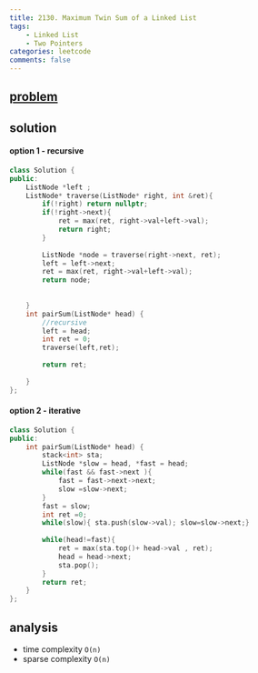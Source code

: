 ```yaml
---
title: 2130. Maximum Twin Sum of a Linked List
tags:  
    - Linked List 
    - Two Pointers
categories: leetcode
comments: false
---
```


## [problem](https://leetcode.com/problems/maximum-twin-sum-of-a-linked-list/)


## solution
#### option 1 - recursive
```c++
class Solution {
public:
    ListNode *left ;
    ListNode* traverse(ListNode* right, int &ret){
        if(!right) return nullptr;
        if(!right->next){
            ret = max(ret, right->val+left->val);
            return right;
        }
        
        ListNode *node = traverse(right->next, ret);
        left = left->next;
        ret = max(ret, right->val+left->val);
        return node;
        
        
    }
    int pairSum(ListNode* head) {
        //recursive
        left = head;
        int ret = 0;
        traverse(left,ret);
        
        return ret;
        
    }
};
```
#### option 2 - iterative

```c++
class Solution {
public:
    int pairSum(ListNode* head) {
        stack<int> sta;
        ListNode *slow = head, *fast = head;
        while(fast && fast->next ){
            fast = fast->next->next;
            slow =slow->next;
        }
        fast = slow;
        int ret =0;
        while(slow){ sta.push(slow->val); slow=slow->next;}
        
        while(head!=fast){
            ret = max(sta.top()+ head->val , ret);
            head = head->next;
            sta.pop();
        }
        return ret;
    }
};
```
## analysis
- time complexity `O(n)`
- sparse complexity `O(n)`